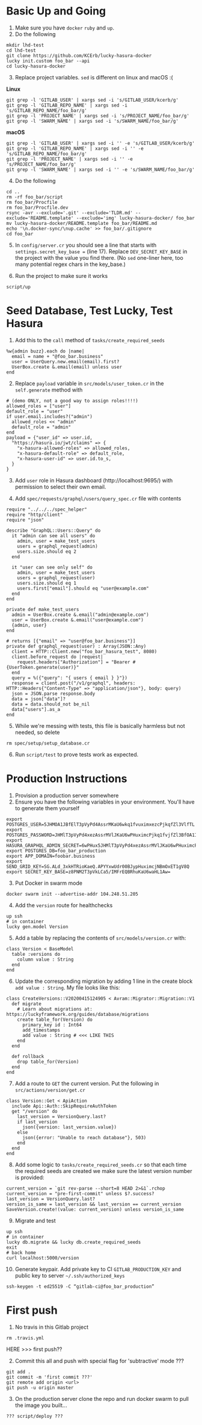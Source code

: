 # Basic Up and Going

1. Make sure you have `docker` `ruby` and `up`.
2. Do the following

```
mkdir lhd-test
cd lhd-test
git clone https://github.com/KCErb/lucky-hasura-docker
lucky init.custom foo_bar --api
cd lucky-hasura-docker
```

3. Replace project variables. `sed` is different on linux and macOS :(

**Linux**
```
git grep -l 'GITLAB_USER' | xargs sed -i 's/GITLAB_USER/kcerb/g'
git grep -l 'GITLAB_REPO_NAME' | xargs sed -i 's/GITLAB_REPO_NAME/foo_bar/g'
git grep -l 'PROJECT_NAME' | xargs sed -i 's/PROJECT_NAME/foo_bar/g'
git grep -l 'SWARM_NAME' | xargs sed -i 's/SWARM_NAME/foo_bar/g'
```

**macOS**
```
git grep -l 'GITLAB_USER' | xargs sed -i '' -e 's/GITLAB_USER/kcerb/g'
git grep -l 'GITLAB_REPO_NAME' | xargs sed -i '' -e 's/GITLAB_REPO_NAME/foo_bar/g'
git grep -l 'PROJECT_NAME' | xargs sed -i '' -e 's/PROJECT_NAME/foo_bar/g'
git grep -l 'SWARM_NAME' | xargs sed -i '' -e 's/SWARM_NAME/foo_bar/g'
```

4. Do the following

```
cd ..
rm -rf foo_bar/script
rm foo_bar/Procfile
rm foo_bar/Procfile.dev
rsync -avr --exclude='.git' --exclude='TLDR.md' --exclude='README.template' --exclude='img' lucky-hasura-docker/ foo_bar
mv lucky-hasura-docker/README.template foo_bar/README.md
echo '\n.docker-sync/\nup.cache' >> foo_bar/.gitignore
cd foo_bar
```

5. In `config/server.cr` you should see a line that starts with `settings.secret_key_base =` (line 17). Replace `DEV_SECRET_KEY_BASE` in the project with the value you find there. (No `sed` one-liner here, too many potential regex chars in the key_base.)

6. Run the project to make sure it works

```
script/up
```

# Seed Database, Test Lucky, Test Hasura

1. Add this to the `call` method of `tasks/create_required_seeds`

```crystal
%w{admin buzz}.each do |name|
  email = name + "@foo_bar.business"
  user = UserQuery.new.email(email).first?
  UserBox.create &.email(email) unless user
end
```

2. Replace `payload` variable in `src/models/user_token.cr` in the `self.generate` method with

```crystal
# (demo ONLY, not a good way to assign roles!!!!)
allowed_roles = ["user"]
default_role = "user"
if user.email.includes?("admin")
  allowed_roles << "admin" 
  default_role = "admin"
end
payload = {"user_id" => user.id,
  "https://hasura.io/jwt/claims" => {
    "x-hasura-allowed-roles" => allowed_roles,
    "x-hasura-default-role" => default_role,
    "x-hasura-user-id" => user.id.to_s,
  }
}
```

3. Add `user` role in Hasura dashboard (http://localhost:9695/) with permission to select their own email.

4. Add `spec/requests/graphql/users/query_spec.cr` file with contents

```crystal
require "../../../spec_helper"
require "http/client"
require "json"

describe "GraphQL::Users::Query" do
  it "admin can see all users" do
    admin, user = make_test_users
    users = graphql_request(admin)
    users.size.should eq 2
  end

  it "user can see only self" do
    admin, user = make_test_users
    users = graphql_request(user)
    users.size.should eq 1
    users.first["email"].should eq "user@example.com"
  end
end

private def make_test_users
  admin = UserBox.create &.email("admin@example.com")
  user = UserBox.create &.email("user@example.com")
  {admin, user}
end

# returns [{"email" => "user@foo_bar.business"}]
private def graphql_request(user) : Array(JSON::Any)
  client = HTTP::Client.new("foo_bar_hasura_test", 8080)
  client.before_request do |request|
    request.headers["Authorization"] = "Bearer #{UserToken.generate(user)}"
  end
  query = %({"query": "{ users { email } }"})
  response = client.post("/v1/graphql", headers: HTTP::Headers{"Content-Type" => "application/json"}, body: query)
  json = JSON.parse response.body
  data = json["data"]?
  data = data.should_not be_nil
  data["users"].as_a
end
```

5. While we're messing with tests, this file is basically harmless but not needed, so delete

```
rm spec/setup/setup_database.cr
```

6. Run `script/test` to prove tests work as expected.


# Production Instructions

1. Provision a production server somewhere
2. Ensure you have the following variables in your environment. You'll have to generate them yourself

```
export POSTGRES_USER=5JHMOA1JBfElT3pVyPd4AssrMKaU6wkq1fvuximxezcPjkqfZl3VlfTL
export POSTGRES_PASSWORD=JHMlT3pVyPd4xezAssrMVlJKaU6wPHuximcPjkq1fvjfZl3BfOA1InElfTL5
export HASURA_GRAPHQL_ADMIN_SECRET=6wPHux5JHMlT3pVyPd4xezAssrMVlJKaU6wPHuximcPjkq1fvjfZl3BfO
export POSTGRES_DB=foo_bar_production
export APP_DOMAIN=foobar.business
export SEND_GRID_KEY=SG.ALd_3xkHTRioKaeQ.APYYxwUdr00BJypHuximcjNBmOxET1gV8Q
export SECRET_KEY_BASE=z8PNM2T3pVkLCa5/IMFrEQBRhuKaU6waHL1Aw=
```

3. Put Docker in swarm mode

```
docker swarm init --advertise-addr 104.248.51.205
```

4. Add the `version` route for healthchecks

```
up ssh
# in container
lucky gen.model Version
```
5. Add a table by replacing the contents of `src/models/version.cr` with:

```crystal
class Version < BaseModel
  table :versions do
    column value : String
  end
end
```

6. Update the corresponding migration by adding 1 line in the create block `add value : String`. My file looks like this:

```crystal
class CreateVersions::V20200415124905 < Avram::Migrator::Migration::V1
  def migrate
    # Learn about migrations at: https://luckyframework.org/guides/database/migrations
    create table_for(Version) do
      primary_key id : Int64
      add_timestamps
      add value : String # <<< LIKE THIS
    end
  end

  def rollback
    drop table_for(Version)
  end
end
```

7. Add a route to `GET` the current version. Put the following in `src/actions/version/get.cr`

```crystal
class Version::Get < ApiAction
  include Api::Auth::SkipRequireAuthToken
  get "/version" do
    last_version = VersionQuery.last?
    if last_version
      json({version: last_version.value})
    else
      json({error: "Unable to reach database"}, 503)
    end
  end
end
```

8. Add some logic to `tasks/create_required_seeds.cr` so that each time the required seeds are created we make sure the latest version number is provided:

```crystal
current_version = `git rev-parse --short=8 HEAD 2>&1`.rchop
current_version = "pre-first-commit" unless $?.success?
last_version = VersionQuery.last?
version_is_same = last_version && last_version == current_version
SaveVersion.create!(value: current_version) unless version_is_same
```

9. Migrate and test

```
up ssh
# in container
lucky db.migrate && lucky db.create_required_seeds
exit
# back home
curl localhost:5000/version
```

10. Generate keypair. Add private key to CI `GITLAB_PRODUCTION_KEY` and public key to server `~/.ssh/authorized_keys`

```
ssh-keygen -t ed25519 -C “gitlab-ci@foo_bar_production”
```

# First push

1. No travis in this Gitlab project

```
rm .travis.yml
```

HERE >>> first push??


2. Commit this all and push with special flag for 'subtractive' mode ???

```
git add .
git commit -m 'first commit ???'
git remote add origin <url>
git push -u origin master
```

3. On the production server clone the repo and run docker swarm to pull the image you built...

```
??? script/deploy ???
```